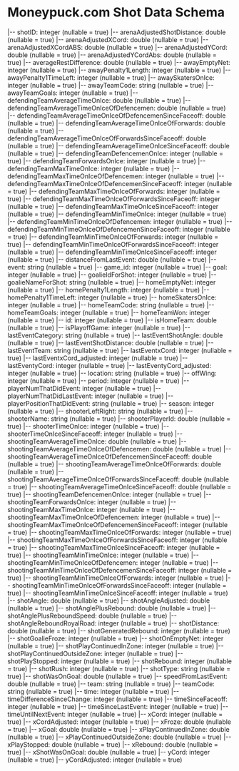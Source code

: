 # Moneypuck.com Shot Data Schema

 |-- shotID: integer (nullable = true)
 |-- arenaAdjustedShotDistance: double (nullable = true)
 |-- arenaAdjustedXCord: double (nullable = true)
 |-- arenaAdjustedXCordABS: double (nullable = true)
 |-- arenaAdjustedYCord: double (nullable = true)
 |-- arenaAdjustedYCordAbs: double (nullable = true)
 |-- averageRestDifference: double (nullable = true)
 |-- awayEmptyNet: integer (nullable = true)
 |-- awayPenalty1Length: integer (nullable = true)
 |-- awayPenalty1TimeLeft: integer (nullable = true)
 |-- awaySkatersOnIce: integer (nullable = true)
 |-- awayTeamCode: string (nullable = true)
 |-- awayTeamGoals: integer (nullable = true)
 |-- defendingTeamAverageTimeOnIce: double (nullable = true)
 |-- defendingTeamAverageTimeOnIceOfDefencemen: double (nullable = true)
 |-- defendingTeamAverageTimeOnIceOfDefencemenSinceFaceoff: double (nullable = true)
 |-- defendingTeamAverageTimeOnIceOfForwards: double (nullable = true)
 |-- defendingTeamAverageTimeOnIceOfForwardsSinceFaceoff: double (nullable = true)
 |-- defendingTeamAverageTimeOnIceSinceFaceoff: double (nullable = true)
 |-- defendingTeamDefencemenOnIce: integer (nullable = true)
 |-- defendingTeamForwardsOnIce: integer (nullable = true)
 |-- defendingTeamMaxTimeOnIce: integer (nullable = true)
 |-- defendingTeamMaxTimeOnIceOfDefencemen: integer (nullable = true)
 |-- defendingTeamMaxTimeOnIceOfDefencemenSinceFaceoff: integer (nullable = true)
 |-- defendingTeamMaxTimeOnIceOfForwards: integer (nullable = true)
 |-- defendingTeamMaxTimeOnIceOfForwardsSinceFaceoff: integer (nullable = true)
 |-- defendingTeamMaxTimeOnIceSinceFaceoff: integer (nullable = true)
 |-- defendingTeamMinTimeOnIce: integer (nullable = true)
 |-- defendingTeamMinTimeOnIceOfDefencemen: integer (nullable = true)
 |-- defendingTeamMinTimeOnIceOfDefencemenSinceFaceoff: integer (nullable = true)
 |-- defendingTeamMinTimeOnIceOfForwards: integer (nullable = true)
 |-- defendingTeamMinTimeOnIceOfForwardsSinceFaceoff: integer (nullable = true)
 |-- defendingTeamMinTimeOnIceSinceFaceoff: integer (nullable = true)
 |-- distanceFromLastEvent: double (nullable = true)
 |-- event: string (nullable = true)
 |-- game_id: integer (nullable = true)
 |-- goal: integer (nullable = true)
 |-- goalieIdForShot: integer (nullable = true)
 |-- goalieNameForShot: string (nullable = true)
 |-- homeEmptyNet: integer (nullable = true)
 |-- homePenalty1Length: integer (nullable = true)
 |-- homePenalty1TimeLeft: integer (nullable = true)
 |-- homeSkatersOnIce: integer (nullable = true)
 |-- homeTeamCode: string (nullable = true)
 |-- homeTeamGoals: integer (nullable = true)
 |-- homeTeamWon: integer (nullable = true)
 |-- id: integer (nullable = true)
 |-- isHomeTeam: double (nullable = true)
 |-- isPlayoffGame: integer (nullable = true)
 |-- lastEventCategory: string (nullable = true)
 |-- lastEventShotAngle: double (nullable = true)
 |-- lastEventShotDistance: double (nullable = true)
 |-- lastEventTeam: string (nullable = true)
 |-- lastEventxCord: integer (nullable = true)
 |-- lastEventxCord_adjusted: integer (nullable = true)
 |-- lastEventyCord: integer (nullable = true)
 |-- lastEventyCord_adjusted: integer (nullable = true)
 |-- location: string (nullable = true)
 |-- offWing: integer (nullable = true)
 |-- period: integer (nullable = true)
 |-- playerNumThatDidEvent: integer (nullable = true)
 |-- playerNumThatDidLastEvent: integer (nullable = true)
 |-- playerPositionThatDidEvent: string (nullable = true)
 |-- season: integer (nullable = true)
 |-- shooterLeftRight: string (nullable = true)
 |-- shooterName: string (nullable = true)
 |-- shooterPlayerId: double (nullable = true)
 |-- shooterTimeOnIce: integer (nullable = true)
 |-- shooterTimeOnIceSinceFaceoff: integer (nullable = true)
 |-- shootingTeamAverageTimeOnIce: double (nullable = true)
 |-- shootingTeamAverageTimeOnIceOfDefencemen: double (nullable = true)
 |-- shootingTeamAverageTimeOnIceOfDefencemenSinceFaceoff: double (nullable = true)
 |-- shootingTeamAverageTimeOnIceOfForwards: double (nullable = true)
 |-- shootingTeamAverageTimeOnIceOfForwardsSinceFaceoff: double (nullable = true)
 |-- shootingTeamAverageTimeOnIceSinceFaceoff: double (nullable = true)
 |-- shootingTeamDefencemenOnIce: integer (nullable = true)
 |-- shootingTeamForwardsOnIce: integer (nullable = true)
 |-- shootingTeamMaxTimeOnIce: integer (nullable = true)
 |-- shootingTeamMaxTimeOnIceOfDefencemen: integer (nullable = true)
 |-- shootingTeamMaxTimeOnIceOfDefencemenSinceFaceoff: integer (nullable = true)
 |-- shootingTeamMaxTimeOnIceOfForwards: integer (nullable = true)
 |-- shootingTeamMaxTimeOnIceOfForwardsSinceFaceoff: integer (nullable = true)
 |-- shootingTeamMaxTimeOnIceSinceFaceoff: integer (nullable = true)
 |-- shootingTeamMinTimeOnIce: integer (nullable = true)
 |-- shootingTeamMinTimeOnIceOfDefencemen: integer (nullable = true)
 |-- shootingTeamMinTimeOnIceOfDefencemenSinceFaceoff: integer (nullable = true)
 |-- shootingTeamMinTimeOnIceOfForwards: integer (nullable = true)
 |-- shootingTeamMinTimeOnIceOfForwardsSinceFaceoff: integer (nullable = true)
 |-- shootingTeamMinTimeOnIceSinceFaceoff: integer (nullable = true)
 |-- shotAngle: double (nullable = true)
 |-- shotAngleAdjusted: double (nullable = true)
 |-- shotAnglePlusRebound: double (nullable = true)
 |-- shotAnglePlusReboundSpeed: double (nullable = true)
 |-- shotAngleReboundRoyalRoad: integer (nullable = true)
 |-- shotDistance: double (nullable = true)
 |-- shotGeneratedRebound: integer (nullable = true)
 |-- shotGoalieFroze: integer (nullable = true)
 |-- shotOnEmptyNet: integer (nullable = true)
 |-- shotPlayContinuedInZone: integer (nullable = true)
 |-- shotPlayContinuedOutsideZone: integer (nullable = true)
 |-- shotPlayStopped: integer (nullable = true)
 |-- shotRebound: integer (nullable = true)
 |-- shotRush: integer (nullable = true)
 |-- shotType: string (nullable = true)
 |-- shotWasOnGoal: double (nullable = true)
 |-- speedFromLastEvent: double (nullable = true)
 |-- team: string (nullable = true)
 |-- teamCode: string (nullable = true)
 |-- time: integer (nullable = true)
 |-- timeDifferenceSinceChange: integer (nullable = true)
 |-- timeSinceFaceoff: integer (nullable = true)
 |-- timeSinceLastEvent: integer (nullable = true)
 |-- timeUntilNextEvent: integer (nullable = true)
 |-- xCord: integer (nullable = true)
 |-- xCordAdjusted: integer (nullable = true)
 |-- xFroze: double (nullable = true)
 |-- xGoal: double (nullable = true)
 |-- xPlayContinuedInZone: double (nullable = true)
 |-- xPlayContinuedOutsideZone: double (nullable = true)
 |-- xPlayStopped: double (nullable = true)
 |-- xRebound: double (nullable = true)
 |-- xShotWasOnGoal: double (nullable = true)
 |-- yCord: integer (nullable = true)
 |-- yCordAdjusted: integer (nullable = true)